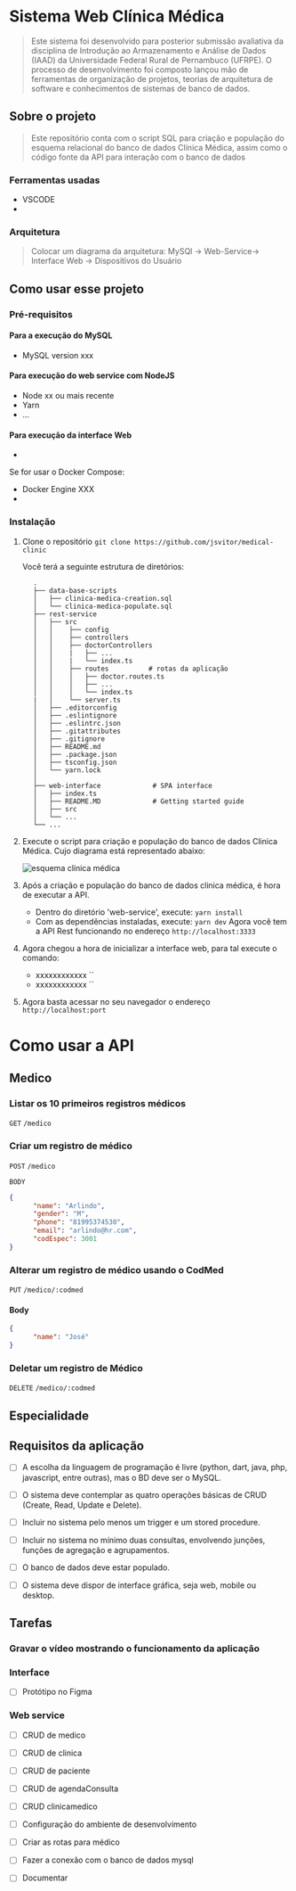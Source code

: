 # Sistema Web Clínica Médica

> Este sistema foi desenvolvido para posterior submissão avaliativa da disciplina de Introdução ao Armazenamento e Análise de Dados (IAAD) da Universidade Federal Rural de Pernambuco (UFRPE).
> O processo de desenvolvimento foi composto lançou mão de ferramentas de organização de projetos, teorias de arquitetura de software e conhecimentos de sistemas de banco de dados.

## Sobre o projeto
> Este repositório conta com o script SQL para criação e população do esquema relacional do banco de dados Clínica Médica, assim como o código fonte da API para interação com o banco de dados

### Ferramentas usadas
* VSCODE
* 

### Arquitetura
> Colocar um diagrama da arquitetura: MySQl → Web-Service→ Interface Web → Dispositivos do Usuário

## Como usar esse projeto

### Pré-requisitos

#### Para a execução do MySQL
* MySQL version xxx

#### Para execução do web service com NodeJS

* Node xx ou mais recente
* Yarn
* ...

#### Para execução da interface Web
* 

Se for usar o Docker Compose:
* Docker Engine XXX
* 



### Instalação

1. Clone o repositório
	`git clone https://github.com/jsvitor/medical-clinic`

	Você terá a seguinte estrutura de diretórios:


```
      .
      ├── data-base-scripts
      │   ├── clinica-medica-creation.sql
      │   └── clinica-medica-populate.sql
      ├── rest-service
      │   ├── src
      │   │    ├── config
      │   │    ├── controllers
      │   │    ├── doctorControllers
      │   │    |   ├── ...
      │   │    |   └── index.ts
      │   │    ├── routes          # rotas da aplicação
      │   │    │   ├── doctor.routes.ts
      │   │    │   ├── ...
      │   │    │   └── index.ts
      |   │    └── server.ts
      │   ├── .editorconfig
      │   ├── .eslintignore
      │   ├── .eslintrc.json
      │   ├── .gitattributes
      │   ├── .gitignore
      │   ├── README.md
      │   ├── .package.json
      │   ├── tsconfig.json
      │   └── yarn.lock
      │
      ├── web-interface             # SPA interface
      │   ├── index.ts
      │   ├── README.MD             # Getting started guide
      │   ├── src             
      │   └── ...                 
      └── ...
```


2. Execute o script para criação e população do banco de dados Clinica Médica. Cujo diagrama está representado abaixo:
	
	![esquema clínica médica](https://raw.githubusercontent.com/jsvitor/iaad-bsi-ufrpe/main/semana%2005-06/clinica_medica_diagram.png)

3. Após a criação e população do banco de dados clinica médica, é hora de executar a API.
	* Dentro do diretório 'web-service', execute:
		`yarn install`
	* Com as dependências instaladas, execute:
		`yarn dev`
	Agora você tem a API Rest funcionando no endereço `http://localhost:3333`

4. Agora chegou a hora de inicializar a interface web, para tal execute o comando: 
	* xxxxxxxxxxxx
		``
	* xxxxxxxxxxxx
		``

5. Agora basta acessar no seu navegador o endereço `http://localhost:port`



# Como usar a API

## Medico

### Listar os 10 primeiros registros médicos

````GET```` ``/medico``


### Criar um registro de médico

```POST``` ``/medico``

``BODY``

````json
{
      "name": "Arlindo",
      "gender": "M",
      "phone": "81995374530",
      "email": "arlindo@hr.com",
      "codEspec": 3001
}
````


### Alterar um registro de médico usando o CodMed

```PUT``` ``/medico/:codmed``

#### Body

```json
{
      "name": "José"
}
```


### Deletar um registro de Médico

```DELETE``` ```/medico/:codmed```

## Especialidade








## Requisitos da aplicação
- [ ] A escolha da linguagem de programação é livre (python, dart, java, php, javascript, entre outras), mas o BD deve ser o MySQL.

- [ ] O sistema deve contemplar as quatro operações básicas de CRUD (Create, Read, Update e Delete).

- [ ] Incluir no sistema pelo menos um trigger e um stored procedure. 

- [ ] Incluir no sistema no mínimo duas consultas, envolvendo junções, funções de agregação e agrupamentos. 

- [ ] O banco de dados deve estar populado.

- [ ] O sistema deve dispor de interface gráfica, seja web, mobile ou desktop.


## Tarefas

### Gravar o vídeo mostrando o funcionamento da aplicação

### Interface
- [ ] Protótipo no Figma

### Web service
- [ ] CRUD de medico
- [ ] CRUD de clinica
- [ ] CRUD de paciente
- [ ] CRUD de agendaConsulta
- [ ] CRUD clinicamedico

- [ ] Configuração do ambiente de desenvolvimento
- [ ] Criar as rotas para médico
- [ ] Fazer a conexão com o banco de dados mysql
- [ ] Documentar

